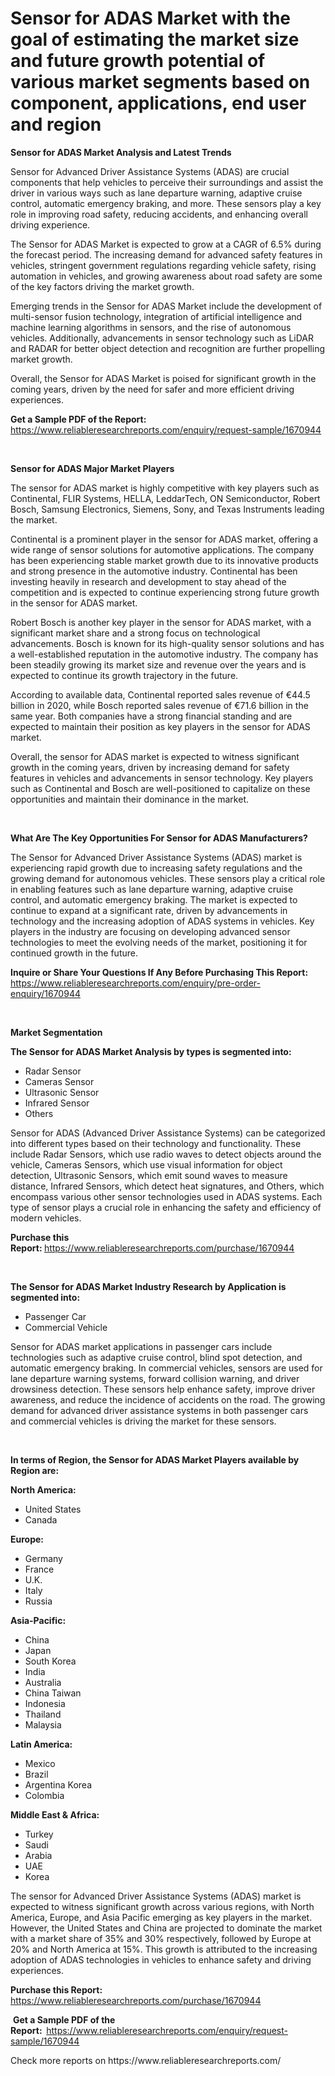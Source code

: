 <p><h1>Sensor for ADAS Market with the goal of estimating the market size and future growth potential of various market segments based on component, applications, end user and region</h1></p><p><strong>Sensor for ADAS Market Analysis and Latest Trends</strong></p>
<p><p>Sensor for Advanced Driver Assistance Systems (ADAS) are crucial components that help vehicles to perceive their surroundings and assist the driver in various ways such as lane departure warning, adaptive cruise control, automatic emergency braking, and more. These sensors play a key role in improving road safety, reducing accidents, and enhancing overall driving experience.</p><p>The Sensor for ADAS Market is expected to grow at a CAGR of 6.5% during the forecast period. The increasing demand for advanced safety features in vehicles, stringent government regulations regarding vehicle safety, rising automation in vehicles, and growing awareness about road safety are some of the key factors driving the market growth.</p><p>Emerging trends in the Sensor for ADAS Market include the development of multi-sensor fusion technology, integration of artificial intelligence and machine learning algorithms in sensors, and the rise of autonomous vehicles. Additionally, advancements in sensor technology such as LiDAR and RADAR for better object detection and recognition are further propelling market growth.</p><p>Overall, the Sensor for ADAS Market is poised for significant growth in the coming years, driven by the need for safer and more efficient driving experiences.</p></p>
<p><strong>Get a Sample PDF of the Report:&nbsp;</strong> <a href="https://www.reliableresearchreports.com/enquiry/request-sample/1670944">https://www.reliableresearchreports.com/enquiry/request-sample/1670944</a></p>
<p>&nbsp;</p>
<p><strong>Sensor for ADAS Major Market Players</strong></p>
<p><p>The sensor for ADAS market is highly competitive with key players such as Continental, FLIR Systems, HELLA, LeddarTech, ON Semiconductor, Robert Bosch, Samsung Electronics, Siemens, Sony, and Texas Instruments leading the market. </p><p>Continental is a prominent player in the sensor for ADAS market, offering a wide range of sensor solutions for automotive applications. The company has been experiencing stable market growth due to its innovative products and strong presence in the automotive industry. Continental has been investing heavily in research and development to stay ahead of the competition and is expected to continue experiencing strong future growth in the sensor for ADAS market.</p><p>Robert Bosch is another key player in the sensor for ADAS market, with a significant market share and a strong focus on technological advancements. Bosch is known for its high-quality sensor solutions and has a well-established reputation in the automotive industry. The company has been steadily growing its market size and revenue over the years and is expected to continue its growth trajectory in the future.</p><p>According to available data, Continental reported sales revenue of €44.5 billion in 2020, while Bosch reported sales revenue of €71.6 billion in the same year. Both companies have a strong financial standing and are expected to maintain their position as key players in the sensor for ADAS market.</p><p>Overall, the sensor for ADAS market is expected to witness significant growth in the coming years, driven by increasing demand for safety features in vehicles and advancements in sensor technology. Key players such as Continental and Bosch are well-positioned to capitalize on these opportunities and maintain their dominance in the market.</p></p>
<p>&nbsp;</p>
<p><strong>What Are The Key Opportunities For Sensor for ADAS Manufacturers?</strong></p>
<p><p>The Sensor for Advanced Driver Assistance Systems (ADAS) market is experiencing rapid growth due to increasing safety regulations and the growing demand for autonomous vehicles. These sensors play a critical role in enabling features such as lane departure warning, adaptive cruise control, and automatic emergency braking. The market is expected to continue to expand at a significant rate, driven by advancements in technology and the increasing adoption of ADAS systems in vehicles. Key players in the industry are focusing on developing advanced sensor technologies to meet the evolving needs of the market, positioning it for continued growth in the future.</p></p>
<p><strong>Inquire or Share Your Questions If Any Before Purchasing This Report:</strong> <a href="https://www.reliableresearchreports.com/enquiry/pre-order-enquiry/1670944">https://www.reliableresearchreports.com/enquiry/pre-order-enquiry/1670944</a></p>
<p>&nbsp;</p>
<p><strong>Market Segmentation</strong></p>
<p><strong>The Sensor for ADAS Market Analysis by types is segmented into:</strong></p>
<p><ul><li>Radar Sensor</li><li>Cameras Sensor</li><li>Ultrasonic Sensor</li><li>Infrared Sensor</li><li>Others</li></ul></p>
<p><p>Sensor for ADAS (Advanced Driver Assistance Systems) can be categorized into different types based on their technology and functionality. These include Radar Sensors, which use radio waves to detect objects around the vehicle, Cameras Sensors, which use visual information for object detection, Ultrasonic Sensors, which emit sound waves to measure distance, Infrared Sensors, which detect heat signatures, and Others, which encompass various other sensor technologies used in ADAS systems. Each type of sensor plays a crucial role in enhancing the safety and efficiency of modern vehicles.</p></p>
<p><strong>Purchase this Report:&nbsp;</strong><a href="https://www.reliableresearchreports.com/purchase/1670944">https://www.reliableresearchreports.com/purchase/1670944</a></p>
<p>&nbsp;</p>
<p><strong>The Sensor for ADAS Market Industry Research by Application is segmented into:</strong></p>
<p><ul><li>Passenger Car</li><li>Commercial Vehicle</li></ul></p>
<p><p>Sensor for ADAS market applications in passenger cars include technologies such as adaptive cruise control, blind spot detection, and automatic emergency braking. In commercial vehicles, sensors are used for lane departure warning systems, forward collision warning, and driver drowsiness detection. These sensors help enhance safety, improve driver awareness, and reduce the incidence of accidents on the road. The growing demand for advanced driver assistance systems in both passenger cars and commercial vehicles is driving the market for these sensors.</p></p>
<p>&nbsp;</p>
<p><strong>In terms of Region, the Sensor for ADAS Market Players available by Region are:</strong></p>
<p>
    <p> <strong> North America: </strong>
        <ul>
            <li>United States</li>
            <li>Canada</li>
        </ul>
        </p> 
    <p> <strong> Europe: </strong>
        <ul>
            <li>Germany</li>
            <li>France</li>
            <li>U.K.</li>
            <li>Italy</li>
            <li>Russia</li>
        </ul>
        </p> 
    <p> <strong> Asia-Pacific: </strong>
        <ul>
            <li>China</li>
            <li>Japan</li>
            <li>South Korea</li>
            <li>India</li>
            <li>Australia</li>
            <li>China Taiwan</li>
            <li>Indonesia</li>
            <li>Thailand</li>
            <li>Malaysia</li>
        </ul>
        </p> 
    <p> <strong> Latin America: </strong>
        <ul>
            <li>Mexico</li>
            <li>Brazil</li>
            <li>Argentina Korea</li>
            <li>Colombia</li>
        </ul>
        </p> 
    <p> <strong> Middle East & Africa: </strong>
        <ul>
            <li>Turkey</li>
            <li>Saudi</li>
            <li>Arabia</li>
            <li>UAE</li>
            <li>Korea</li>
        </ul>
    </p>
    </p>
<p><p>The sensor for Advanced Driver Assistance Systems (ADAS) market is expected to witness significant growth across various regions, with North America, Europe, and Asia Pacific emerging as key players in the market. However, the United States and China are projected to dominate the market with a market share of 35% and 30% respectively, followed by Europe at 20% and North America at 15%. This growth is attributed to the increasing adoption of ADAS technologies in vehicles to enhance safety and driving experiences.</p></p>
<p><strong>Purchase this Report: </strong><a href="https://www.reliableresearchreports.com/purchase/1670944">https://www.reliableresearchreports.com/purchase/1670944</a></p>
<p>&nbsp;<strong>Get a Sample PDF of the Report:&nbsp;&nbsp;</strong><a href="https://www.reliableresearchreports.com/enquiry/request-sample/1670944">https://www.reliableresearchreports.com/enquiry/request-sample/1670944</a></p>
<p><strong></strong></p>
<p>Check more reports on https://www.reliableresearchreports.com/</p>